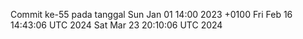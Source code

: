 Commit ke-55 pada tanggal Sun Jan 01 14:00 2023 +0100
Fri Feb 16 14:43:06 UTC 2024
Sat Mar 23 20:10:06 UTC 2024
